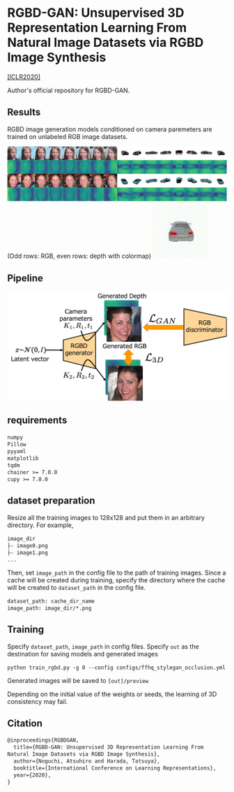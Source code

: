 # RGBD-GAN: Unsupervised 3D Representation Learning From Natural Image Datasets via RGBD Image Synthesis

[[ICLR2020]](https://openreview.net/forum?id=HyxjNyrtPr)

Author's official repository for RGBD-GAN.

## Results
RGBD image generation models conditioned on camera paremeters are trained on unlabeled RGB image datasets.

<img src="https://github.com/nogu-atsu/RGBD-GAN/blob/master/figs/overview.png">
(Odd rows: RGB, even rows: depth with colormap)


<img src="https://github.com/nogu-atsu/RGBD-GAN/blob/master/figs/output.gif">

## Pipeline
<img src="https://github.com/nogu-atsu/RGBD-GAN/blob/master/figs/pipeline.png" width="512">

## requirements
```
numpy
Pillow
pyyaml
matplotlib
tqdm
chainer >= 7.0.0
cupy >= 7.0.0
```

## dataset preparation
Resize all the training images to 128x128 and put them in an arbitrary directory.
For example,

```angular2html
image_dir
├- image0.png
├- image1.png
...

```

Then, set `image_path` in the config file to the path of training images.
Since a cache will be created during training, specify the directory where the cache will be created to `dataset_path` in the config file.

```
dataset_path: cache_dir_name
image_path: image_dir/*.png
```


## Training
Specify `dataset_path`, `image_path` in config files.
Specify `out` as the destination for saving models and generated images

```
python train_rgbd.py -g 0 --config configs/ffhq_stylegan_occlusion.yml
```

Generated images will be saved to `[out]/preview`

Depending on the initial value of the weights or seeds, the learning of 3D consistency may fail.


## Citation
```
@inproceedings{RGBDGAN,
  title={RGBD-GAN: Unsupervised 3D Representation Learning From Natural Image Datasets via RGBD Image Synthesis},
  author={Noguchi, Atsuhiro and Harada, Tatsuya},
  booktitle={International Conference on Learning Representations},
  year={2020},
}
```